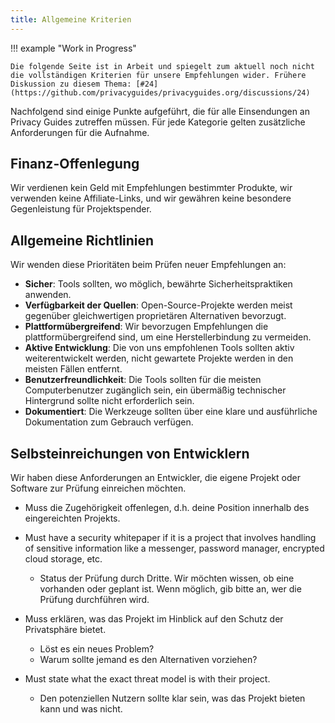 ```yaml
---
title: Allgemeine Kriterien
---
```


!!! example "Work in Progress"

    Die folgende Seite ist in Arbeit und spiegelt zum aktuell noch nicht die vollständigen Kriterien für unsere Empfehlungen wider. Frühere Diskussion zu diesem Thema: [#24](https://github.com/privacyguides/privacyguides.org/discussions/24)

Nachfolgend sind einige Punkte aufgeführt, die für alle Einsendungen an Privacy Guides zutreffen müssen. Für jede Kategorie gelten zusätzliche Anforderungen für die Aufnahme.

## Finanz-Offenlegung

Wir verdienen kein Geld mit Empfehlungen bestimmter Produkte, wir verwenden keine Affiliate-Links, und wir gewähren keine besondere Gegenleistung für Projektspender.

## Allgemeine Richtlinien

Wir wenden diese Prioritäten beim Prüfen neuer Empfehlungen an:

- **Sicher**: Tools sollten, wo möglich, bewährte Sicherheitspraktiken anwenden.
- **Verfügbarkeit der Quellen**: Open-Source-Projekte werden meist gegenüber gleichwertigen proprietären Alternativen bevorzugt.
- **Plattformübergreifend**: Wir bevorzugen Empfehlungen die plattformübergreifend sind, um eine Herstellerbindung zu vermeiden.
- **Aktive Entwicklung**: Die von uns empfohlenen Tools sollten aktiv weiterentwickelt werden, nicht gewartete Projekte werden in den meisten Fällen entfernt.
- **Benutzerfreundlichkeit**: Die Tools sollten für die meisten Computerbenutzer zugänglich sein, ein übermäßig technischer Hintergrund sollte nicht erforderlich sein.
- **Dokumentiert**: Die Werkzeuge sollten über eine klare und ausführliche Dokumentation zum Gebrauch verfügen.

## Selbsteinreichungen von Entwicklern

Wir haben diese Anforderungen an Entwickler, die eigene Projekt oder Software zur Prüfung einreichen möchten.

- Muss die Zugehörigkeit offenlegen, d.h. deine Position innerhalb des eingereichten Projekts.

- Must have a security whitepaper if it is a project that involves handling of sensitive information like a messenger, password manager, encrypted cloud storage, etc.
    - Status der Prüfung durch Dritte. Wir möchten wissen, ob eine vorhanden oder geplant ist. Wenn möglich, gib bitte an, wer die Prüfung durchführen wird.

- Muss erklären, was das Projekt im Hinblick auf den Schutz der Privatsphäre bietet.
    - Löst es ein neues Problem?
    - Warum sollte jemand es den Alternativen vorziehen?

- Must state what the exact threat model is with their project.
    - Den potenziellen Nutzern sollte klar sein, was das Projekt bieten kann und was nicht.
